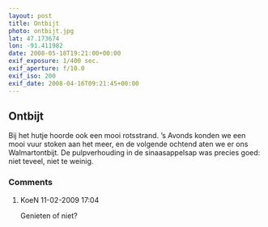 ```yaml
---
layout: post
title: Ontbijt
photo: ontbijt.jpg
lat: 47.173674
lon: -91.411982
date: 2008-05-18T19:21:00+00:00
exif_exposure: 1/400 sec.
exif_aperture: f/10.0
exif_iso: 200
exif_date: 2008-04-16T09:21:45+00:00
---
```


## Ontbijt

<p>Bij het hutje hoorde ook een mooi rotsstrand. ’s Avonds konden we een mooi vuur stoken aan het meer, en de volgende ochtend aten we er ons Walmartontbijt. De pulpverhouding in de sinaasappelsap was precies goed: niet teveel, niet te weinig.</p>

<h3>Comments</h3>
<ol id="comments">
  <li>
    <span class="name">KoeN</span>
    <span class="date">11-02-2009 17:04</span>
    <p>Genieten of niet?</p>
  </li>
</ol>
